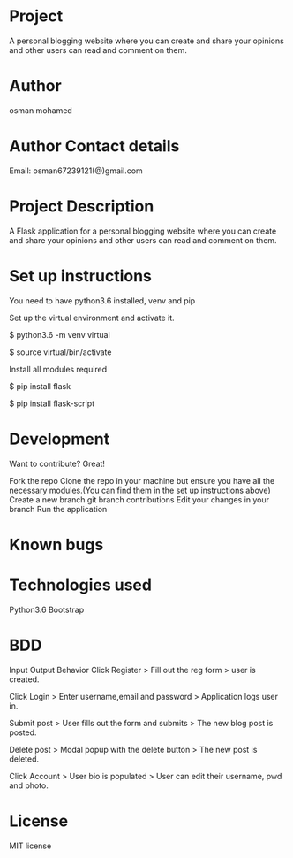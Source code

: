 # Project
A personal blogging website where you can create and share your opinions and other users can read and comment on them.

# Author
osman mohamed

# Author Contact details
Email: osman67239121(@)gmail.com

# Project Description
A Flask application for a personal blogging website where you can create and share your opinions and other users can read and comment on them.


# Set up instructions
You need to have python3.6 installed, venv and pip

Set up the virtual environment and activate it.

$ python3.6 -m venv virtual

$ source virtual/bin/activate

Install all modules required

$ pip install flask

$ pip install flask-script


# Development
Want to contribute? Great!

Fork the repo
Clone the repo in your machine but ensure you have all the necessary modules.(You can find them in the set up instructions above) 
Create a new branch git branch contributions
Edit your changes in your branch
Run the application

# Known bugs


# Technologies used

Python3.6
Bootstrap

# BDD
Input	Output	Behavior
Click Register >	Fill out the reg form >	user is created.

Click Login >	Enter username,email and password >	Application logs user in.

Submit post > 	User fills out the form and submits >	The new blog post is posted.

Delete post >	Modal popup with the delete button >	The new post is deleted.

Click Account >	User bio is populated >	User can edit their username, pwd and photo.


# License
MIT license